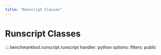 ```yaml
---
title: "Runscript Classes"
---
```


# Runscript Classes

::: benchmarktool.runscript.runscript
    handler: python
    options:
      filters: public
